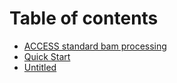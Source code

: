 # Table of contents

* [ACCESS standard bam processing](README.md)
* [Quick Start](quickstart.md)
* [Untitled](untitled.md)

